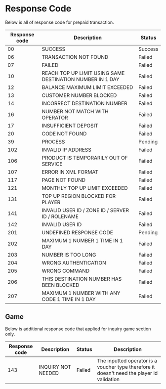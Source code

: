 # Response Code

Below is all of response code for prepaid transaction.

Response code | Description | Status
---------|----------|---------
 00 | SUCCESS | Success
 06 | TRANSACTION NOT FOUND | Failed
 07 | FAILED | Failed
 10 | REACH TOP UP LIMIT USING SAME DESTINATION NUMBER IN 1 DAY | Failed
 12 | BALANCE MAXIMUM LIMIT EXCEEDED | Failed
 13 | CUSTOMER NUMBER BLOCKED | Failed
 14 |	INCORRECT DESTINATION NUMBER | Failed
 16 | NUMBER NOT MATCH WITH OPERATOR | Failed
 17 | INSUFFICIENT DEPOSIT | Failed
 20 | CODE NOT FOUND | Failed
 39 | PROCESS | Pending
 102 | INVALID IP ADDRESS | Failed
 106 | PRODUCT IS TEMPORARILY OUT OF SERVICE | Failed
 107 | ERROR IN XML FORMAT | Failed
 117 | PAGE NOT FOUND | Failed
 121 | MONTHLY TOP UP LIMIT EXCEEDED | Failed
 131 | TOP UP REGION BLOCKED FOR PLAYER | Failed
 141 | INVALID USER ID / ZONE ID / SERVER ID / ROLENAME | Failed
 142 | INVALID USER ID | Failed
 201 | UNDEFINED RESPONSE CODE | Pending
 202 | MAXIMUM 1 NUMBER 1 TIME IN 1 DAY | Failed
 203 | NUMBER IS TOO LONG | Failed
 204 | WRONG AUTHENTICATION | Failed
 205 | WRONG COMMAND | Failed
 206 | THIS DESTINATION NUMBER HAS BEEN BLOCKED | Failed
 207 | 	MAXIMUM 1 NUMBER WITH ANY CODE 1 TIME IN 1 DAY | Failed

## Game

Below is additional response code that applied for inquiry game section only.

Response code | Description | Status | Description
---------|----------|---------|---------
 143 | INQUIRY NOT NEEDED | Failed | The inputted operator is a voucher type therefore it doesn't need the player id validation
